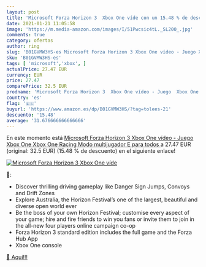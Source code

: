```yaml
---
layout: post
title: 'Microsoft Forza Horizon 3  Xbox One víde con un 15.48 % de descuento'
date: 2021-01-21 11:05:58
image: 'https://m.media-amazon.com/images/I/51Pwcsic4tL._SL200_.jpg'
comments: true
category: ofertas
author: ring
slug: 'B01GVMW3HS-es Microsoft Forza Horizon 3 Xbox One vídeo - Juego Xbox One...'
sku: 'B01GVMW3HS-es'
tags: [ 'microsoft','xbox', ]
actualPrice: 27.47 EUR
currency: EUR
price: 27.47
comparePrice: 32.5 EUR
prodname: 'Microsoft Forza Horizon 3  Xbox One vídeo - Juego  Xbox One  Xbox One  Racing  Modo multijugador  E  para todos  '
country: 'es'
flag: '🇪🇸'
buyurl: 'https://www.amazon.es/dp/B01GVMW3HS/?tag=tolees-21'
descuento: '15.48'
average: '31.676666666666666'
---
```


En este momento está [Microsoft Forza Horizon 3  Xbox One vídeo - Juego  Xbox One  Xbox One  Racing  Modo multijugador  E  para todos  ](https://www.amazon.es/dp/B01GVMW3HS/?tag=tolees-21) a 27.47 EUR (original: 32.5 EUR) (15.48 %  de descuento) en el siguiente enlace!

[![Microsoft Forza Horizon 3  Xbox One víde](https://m.media-amazon.com/images/I/51Pwcsic4tL._SL200_.jpg)](https://www.amazon.es/dp/B01GVMW3HS/?tag=tolees-21)

🔎:

- Discover thrilling driving gameplay like Danger Sign Jumps, Convoys and Drift Zones
- Explore Australia, the Horizon Festival’s one of the largest, beautiful and diverse open world ever
- Be the boss of your own Horizon Festival; customise every aspect of your game; hire and fire friends to win you fans or invite them to join in the all-new four players online campaign co-op
- Forza Horizon 3 standard edition includes the full game and the Forza Hub App
- Xbox One console

[🛒 Aquí!!!](https://www.amazon.es/dp/B01GVMW3HS/?tag=tolees-21)
